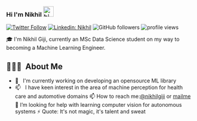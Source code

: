 ### Hi I'm Nikhil <img src="https://user-images.githubusercontent.com/1303154/88677602-1635ba80-d120-11ea-84d8-d263ba5fc3c0.gif" width="28px" alt="hi">

[![Twitter Follow](https://img.shields.io/twitter/follow/NikhilGiji?label=Follow)](https://twitter.com/intent/follow?screen_name=NikhilGiji)
[![Linkedin: Nikhil](https://img.shields.io/badge/-Nikhil-blue?style=flat-square&logo=Linkedin&logoColor=white&link=https://www.linkedin.com/in/nikhilfrancisgiji/)](https://www.linkedin.com/in/nikhilfrancisgiji/)
![GitHub followers](https://img.shields.io/github/followers/nikhilgiji?label=Follow&style=social)
<img alt = "profile views" src="https://komarev.com/ghpvc/?username=nikhilgiji&color=brightgreen">  

🎓 I'm Nikhil Giji, currently an MSc Data Science student on my way to becoming a Machine Learning Engineer.

## 👨🏻‍💻 &nbsp;About Me

- 🔭 &nbsp; I'm currently working on developing an opensource ML library
- 📫 &nbsp; I have keen interest in the area of machine perception for health care and automotive domains
📫 How to reach me:[@nikhilgiji](https://twitter.com/NikhilGiji) or <a rel="me" href="nikhilgiji3@gmail.com">mailme</a>
🤔 I’m looking for help with learning computer vision for autonomous systems
⚡ Quote: It's not magic, it's talent and sweat
